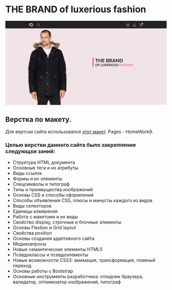 # THE BRAND of luxerious fashion
![img layout](img/desktop_index.jpg)

## Верстка по макету.

Для вертски сайта использовался [этот макет](https://www.figma.com/file/mnLY69cYE5cqWM5w6n5hXx/Seo-%26-Digital-Marketing-Landing-Page?node-id=190%3A1624&mode=dev). Pages - HomeWork9.

### Целью верстки данного сайта было закрепление следующхи заний:
- Структура HTML документа
- Основные теги и их атрибуты
- Виды ссылок
- Формы и их элементы
- Спецсимволы и типограф
- Типы и преимущества изображений
- Основы CSS и способы оформления
- Способы объявления CSS, плюсы и минусты каждого из видов
- Виды селекторов
- Единицы измерения
- Работа с макетоми и их виды
- Свойство display, строчные и блочные элементы
- Основы Flexbox и Grid layout
- Свойства position
- Основы создания адаптивного сайта
- Медиазапросы
- Новые семантические элементы HTML5 
- Псевдоклассы и псевдоэлементы
- Новые возможности CSS3: амимация, трансформация, плавный переход
- Основы работы с Bootstrap
- Основные инструменты разработчика: отладчик браузера, валидатор, оптимизатор изображений, типограф